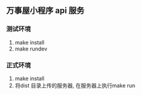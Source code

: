 ## 万事屋小程序 api 服务
### 测试环境 
1. make install
2. make rundev
### 正式环境 
1. make install
2. 将dist 目录上传的服务器, 在服务器上执行make run 